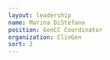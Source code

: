```yaml
---
layout: leadership
name: Marina DiStefano
position: GenCC Coordinator
organization: ClinGen
sort: 2
---
```

